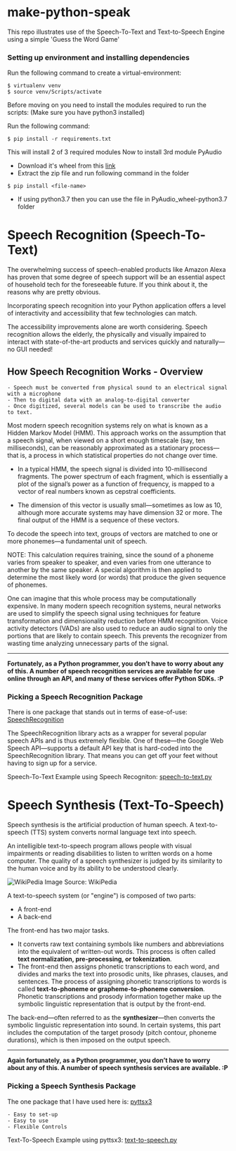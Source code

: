 # make-python-speak

This repo illustrates use of the Speech-To-Text and Text-to-Speech Engine using a simple 'Guess the Word Game'

### Setting up environment and installing dependencies

Run the following command to create a virtual-environment:
```
$ virtualenv venv
$ source venv/Scripts/activate
```

Before moving on you need to install the modules required to run the scripts: (Make sure you have python3 installed)

Run the following command:
```
$ pip install -r requirements.txt
```
This will install 2 of 3 required modules
Now to install 3rd module PyAudio
- Download it's wheel from this [link](https://www.lfd.uci.edu/~gohlke/pythonlibs/#pyaudio)
- Extract the zip file and run following command in the folder
```
$ pip install <file-name>
```
- If using python3.7 then you can use the file in PyAudio_wheel-python3.7 folder

# Speech Recognition (Speech-To-Text)

The overwhelming success of speech-enabled products like Amazon Alexa has proven that some degree of speech support will be an essential aspect of household tech for the foreseeable future. If you think about it, the reasons why are pretty obvious.

Incorporating speech recognition into your Python application offers a level of interactivity and accessibility that few technologies can match.

The accessibility improvements alone are worth considering. Speech recognition allows the elderly, the physically and visually impaired to interact with state-of-the-art products and services quickly and naturally—no GUI needed!

## How Speech Recognition Works - Overview

```
- Speech must be converted from physical sound to an electrical signal with a microphone
- Then to digital data with an analog-to-digital converter
- Once digitized, several models can be used to transcribe the audio to text.
```

Most modern speech recognition systems rely on what is known as a Hidden Markov Model (HMM). This approach works on the assumption that a speech signal, when viewed on a short enough timescale (say, ten milliseconds), can be reasonably approximated as a stationary process—that is, a process in which statistical properties do not change over time.

- In a typical HMM, the speech signal is divided into 10-millisecond fragments. The power spectrum of each fragment, which is essentially a plot of the signal’s power as a function of frequency, is mapped to a vector of real numbers known as cepstral coefficients.

- The dimension of this vector is usually small—sometimes as low as 10, although more accurate systems may have dimension 32 or more. The final output of the HMM is a sequence of these vectors.

To decode the speech into text, groups of vectors are matched to one or more phonemes—a fundamental unit of speech.

NOTE: This calculation requires training, since the sound of a phoneme varies from speaker to speaker, and even varies from one utterance to another by the same speaker. A special algorithm is then applied to determine the most likely word (or words) that produce the given sequence of phonemes.

One can imagine that this whole process may be computationally expensive.
In many modern speech recognition systems, neural networks are used to simplify the speech signal
using techniques for feature transformation and dimensionality reduction before HMM recognition.
Voice activity detectors (VADs) are also used to reduce an audio signal to only the portions that are likely to contain speech.
This prevents the recognizer from wasting time analyzing unnecessary parts of the signal.

---
**Fortunately, as a Python programmer, you don’t have to worry about any of this. A number of speech recognition services are available for use online through an API, and many of these services offer Python SDKs. :P**

### Picking a Speech Recognition Package

There is one package that stands out in terms of ease-of-use: [SpeechRecognition](https://github.com/Uberi/speech_recognition)

The SpeechRecognition library acts as a wrapper for several popular speech APIs and is thus extremely flexible. One of these—the Google Web Speech API—supports a default API key that is hard-coded into the SpeechRecognition library. That means you can get off your feet without having to sign up for a service.

Speech-To-Text Example using Speech Recogniton: [speech-to-text.py](https://github.com/adisakshya/make-python-speak/blob/master/examples/speech-to-text.py)


# Speech Synthesis (Text-To-Speech)

Speech synthesis is the artificial production of human speech. A text-to-speech (TTS) system converts normal language text into speech.

An intelligible text-to-speech program allows people with visual impairments or reading disabilities to listen to written words on a home computer. The quality of a speech synthesizer is judged by its similarity to the human voice and by its ability to be understood clearly.

![WikiPedia](https://upload.wikimedia.org/wikipedia/commons/thumb/b/b5/TTS_System.svg/825px-TTS_System.svg.png)
Image Source: WikiPedia

A text-to-speech system (or "engine") is composed of two parts:

- A front-end
- A back-end

The front-end has two major tasks. 
- It converts raw text containing symbols like numbers and abbreviations into the equivalent of written-out words. This process is often called **text normalization, pre-processing, or tokenization**. 
- The front-end then assigns phonetic transcriptions to each word, and divides and marks the text into prosodic units, like phrases, clauses, and sentences. The process of assigning phonetic transcriptions to words is called **text-to-phoneme or grapheme-to-phoneme conversion**. Phonetic transcriptions and prosody information together make up the symbolic linguistic representation that is output by the front-end.

The back-end—often referred to as the **synthesizer**—then converts the symbolic linguistic representation into sound. In certain systems, this part includes the computation of the target prosody (pitch contour, phoneme durations), which is then imposed on the output speech.

---
**Again fortunately, as a Python programmer, you don’t have to worry about any of this. A number of speech synthesis services are available. :P**

### Picking a Speech Synthesis Package

The one package that I have used here is: [pyttsx3](https://pyttsx3.readthedocs.io/en/latest/)

```
- Easy to set-up
- Easy to use
- Flexible Controls
```

Text-To-Speech Example using pyttsx3: [text-to-speech.py](https://github.com/adisakshya/make-python-speak/blob/master/examples/text-to-speech.py)
